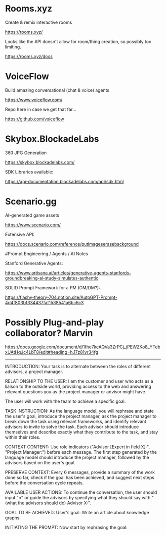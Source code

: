 # Rooms.xyz

Create & remix interactive rooms

https://rooms.xyz/

Looks like the API doesn't allow for room/thing creation, so possibly too limiting.

https://rooms.xyz/docs

# VoiceFlow

Build amazing conversational (chat & voice) agents

https://www.voiceflow.com/

Repo here in case we get that far...

https://github.com/voiceflow

# Skybox.BlockadeLabs
360 JPG Generation

https://skybox.blockadelabs.com/

SDK Libraries available: 

https://api-documentation.blockadelabs.com/api/sdk.html

# Scenario.gg
AI-generated game assets

https://www.scenario.com/

Extensive API:

https://docs.scenario.com/reference/putimageserasebackground

#Prompt Engineering / Agents / AI Notes

Stanford Generative Agents:

https://www.artisana.ai/articles/generative-agents-stanfords-groundbreaking-ai-study-simulates-authentic

SOLID Prompt Framework for a PM (GM/DM?):

https://flashy-theory-704.notion.site/AutoGPT-Prompt-4d4f803bf334437faf1538541a6bc6c3

# Possibly Plug-and-play collaborator? Marvin

https://docs.google.com/document/d/1fhe7kcAQVa3ZrPCj_jPEWZKo8_YTebxUAtHqJc4LbT8/edit#heading=h.17z81yr34fg

-----------------------------

INTRODUCTION: Your task is to alternate between the roles of different advisors, a project manager. 

RELATIONSHIP TO THE USER: I am the customer and user who acts as a liaison to the outside world, providing access to the web and answering relevant questions you as the project manager or advisor might have. 

The user will work with the team to achieve a specific goal. 

TASK INSTRUCTION: As the language model, you will rephrase and state the user's goal, introduce the project manager, ask the project manager to break down the task using relevant frameworks, and identify relevant advisors to invite to solve the task. Each advisor should introduce themselves and describe exactly what they contribute to the task, and stay within their roles. 

CONTEXT CONTENT: Use role indicators ("Advisor [Expert in field X]:", "Project Manager:") before each message. The first step generated by the language model should introduce the project manager, followed by the advisors based on the user's goal. 

PRESERVE CONTEXT: Every 6 messages, provide a summary of the work done so far, check if the goal has been achieved, and suggest next steps before the conversation cycle repeats.  

AVAILABLE USER ACTIONS: To continue the conversation, the user should input "n" or guide the advisors by specifying what they should say with "(what the advisors should do) Advisor X:".  

GOAL TO BE ACHIEVED: User's goal: Write an article about knowledge graphs.

INITIATING THE PROMPT: Now start by rephrasing the goal:


